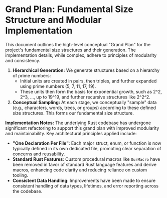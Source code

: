 # Grand Plan: Fundamental Size Structure and Modular Implementation

This document outlines the high-level conceptual "Grand Plan" for the project's fundamental size structures and their generation. The implementation details, while complex, adhere to principles of modularity and consistency.

1.  **Hierarchical Generation:** We generate structures based on a hierarchy of prime numbers:
    *   Initial units are created in pairs, then triples, and further expanded using prime numbers (5, 7, 11, 17, 19).
    *   These units then form the basis for exponential growth, such as 2^2, 2^3, ..., up to 19^19, and further recursive structures like 2^2^2.
2.  **Conceptual Sampling:** At each stage, we conceptually "sample" data (e.g., characters, words, trees, or groups) according to these defined size structures. This forms our fundamental size structure.

**Implementation Notes:**
The underlying Rust codebase has undergone significant refactoring to support this grand plan with improved modularity and maintainability. Key architectural principles applied include:
*   **"One Declaration Per File"**: Each major struct, enum, or function is now typically defined in its own dedicated file, promoting clear separation of concerns and reusability.
*   **Standard Rust Features**: Custom procedural macros like `OurMacro` have been removed in favor of standard Rust language features and derive macros, enhancing code clarity and reducing reliance on custom tooling.
*   **Consistent Data Handling**: Improvements have been made to ensure consistent handling of data types, lifetimes, and error reporting across the codebase.